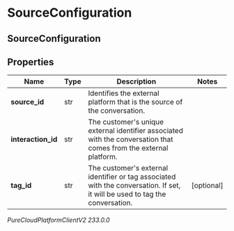 # SourceConfiguration

## SourceConfiguration

## Properties

|Name | Type | Description | Notes|
|------------ | ------------- | ------------- | -------------|
| **source_id** | str | Identifies the external platform that is the source of the conversation. | |
| **interaction_id** | str | The customer&#39;s unique external identifier associated with the conversation that comes from the external platform. | |
| **tag_id** | str | The customer&#39;s external identifier or tag associated with the conversation. If set, it will be used to tag the conversation. | [optional] |



_PureCloudPlatformClientV2 233.0.0_
